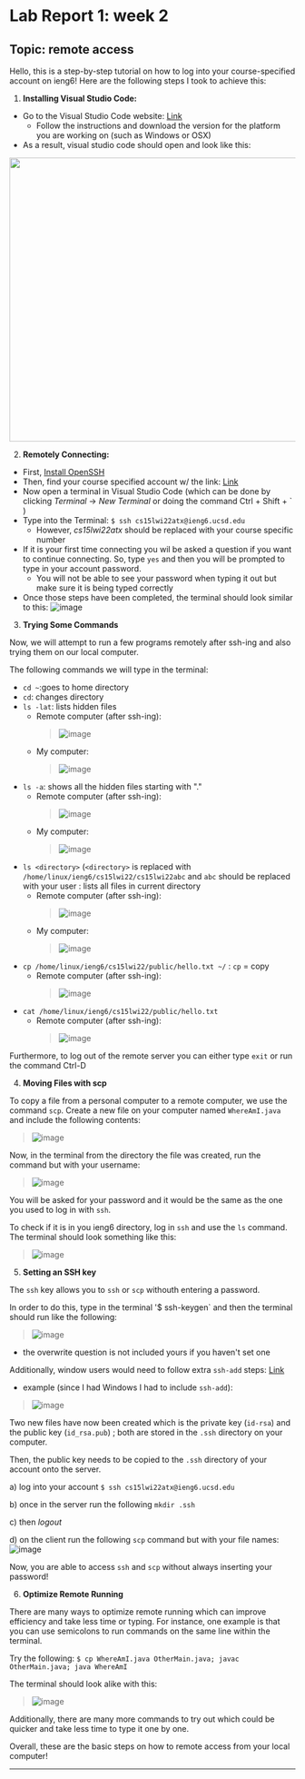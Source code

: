 # Lab Report 1: week 2

## Topic: remote access

Hello, this is a step-by-step tutorial on how to log into your course-specified account on ieng6! 
Here are the following steps I took to achieve this:

1) **Installing Visual Studio Code:**
- Go to the Visual Studio Code website: [Link](https://code.visualstudio.com/)
     - Follow the instructions and download the version for the platform you are working on (such as Windows or OSX)
- As a result, visual studio code should open and look like this:
<img src="https://user-images.githubusercontent.com/97707886/149439161-eb548d36-c96c-464e-8fa9-7788b737f059.png" width="700"          height="500">

2) **Remotely Connecting:**

- First, [Install OpenSSH](https://docs.microsoft.com/en-us/windows-server/administration/openssh/openssh_install_firstuse)
- Then, find your course specified account w/ the link: [Link](https://sdacs.ucsd.edu/~icc/index.php)
- Now open a terminal in Visual Studio Code (which can be done by clicking *Terminal* &#8594; *New Terminal* or doing the command Ctrl + Shift + ` )
- Type into the Terminal: `$ ssh cs15lwi22atx@ieng6.ucsd.edu`
     -  However, *cs15lwi22atx* should be replaced with your course specific number
- If it is your first time connecting you wil be asked a question if you want to continue connecting.  So, type `yes` and then          you will be prompted to type in your account password.
     - You will not be able to see your password when typing it out but make sure it is being typed correctly
- Once those steps have been completed, the terminal should look similar to this:
  ![image](https://user-images.githubusercontent.com/97707886/149441581-328b7ec8-a745-482f-b161-0a748b81b854.png)
        
3) **Trying Some Commands**

Now, we will attempt to run a few programs remotely after ssh-ing and also trying them on our local computer.

The following commands we will type in the terminal:
- `cd ~`:goes to home directory 
- `cd`: changes directory
- `ls -lat`: lists hidden files
     - Remote computer (after ssh-ing):
          >![image](https://user-images.githubusercontent.com/97707886/149448669-91691db3-da81-4a93-a7b3-cd06e399e323.png)
     - My computer:
          >![image](https://user-images.githubusercontent.com/97707886/149448727-1cc0b7ea-ae58-44cc-839d-71b9d6dbf72d.png)
- `ls -a`: shows all the hidden files starting with "."
     - Remote computer (after ssh-ing):
          >![image](https://user-images.githubusercontent.com/97707886/149448788-5352e9ca-5d3f-4fb6-b1fb-0a82b0cc18d3.png)
     - My computer:
          >![image](https://user-images.githubusercontent.com/97707886/149448830-78cf5204-b061-455f-9a50-639ebfd71618.png)
- `ls <directory>` (`<directory>` is replaced with `/home/linux/ieng6/cs15lwi22/cs15lwi22abc` and `abc` should be replaced with your user : lists all files in current directory
     - Remote computer (after ssh-ing):
          >![image](https://user-images.githubusercontent.com/97707886/149448926-ae206166-e4f4-4961-8fdf-911011f4cd7c.png)
     - My computer:
          >![image](https://user-images.githubusercontent.com/97707886/149448971-2fbe4f83-31d8-4b95-bc1e-773c1ed9e043.png)  
- `cp /home/linux/ieng6/cs15lwi22/public/hello.txt ~/` : `cp` = copy 
     - Remote computer (after ssh-ing):
          >![image](https://user-images.githubusercontent.com/97707886/149449046-3f5eeaf3-60b3-4d0f-854a-56d7c558b7a8.png)
- `cat /home/linux/ieng6/cs15lwi22/public/hello.txt`
     - Remote computer (after ssh-ing):
          >![image](https://user-images.githubusercontent.com/97707886/149449149-6f4e1b6f-c05d-4aac-b3ca-03417d120323.png)

Furthermore, to log out of the remote server you can either type `exit` or run the command Ctrl-D

4) **Moving Files with scp**

To copy a file from a personal computer to a remote computer, we use the command `scp`. 
Create a new file on your computer named `WhereAmI.java` and include the following contents:
> ![image](https://user-images.githubusercontent.com/97707886/149474154-461ff294-d487-49a6-9c86-78b13b662ff7.png)

Now, in the terminal from the directory the file was created, run the command but with your username:
> ![image](https://user-images.githubusercontent.com/97707886/149474647-09534ddb-92a5-4a09-90e0-8815eaeb1524.png)

You will be asked for your password and it would be the same as the one you used to log in with `ssh`.

To check if it is in you ieng6 directory, log in `ssh` and use the `ls` command. The terminal should look something like this:
> ![image](https://user-images.githubusercontent.com/97707886/149475178-78fc8e1e-916f-4003-b5b2-c11d0ad6d498.png)

5) **Setting an SSH key**

The `ssh` key allows you to `ssh` or `scp` withouth entering a password.

In order to do this, type in the terminal '$ ssh-keygen` and then the terminal should run like the following:
>![image](https://user-images.githubusercontent.com/97707886/149516896-f5640a0d-32cf-4740-9cb1-04fb202a2a2d.png)
- the overwrite question is not included yours if you haven't set one 

Additionally, window users would need to follow extra `ssh-add` steps: [Link](https://docs.microsoft.com/en-us/windows-server/administration/openssh/openssh_keymanagement#user-key-generation)
- example (since I had Windows I had to include `ssh-add`):
>![image](https://user-images.githubusercontent.com/97707886/149521804-e68dcc37-7171-4d5a-9580-769855a6b500.png)


Two new files have now been created which is the private key (`id-rsa`) and the public key (`id_rsa.pub`) ; both are stored in the `.ssh` directory on your computer. 

Then, the public key needs to be copied to the `.ssh` directory of your account onto the server. 

a) log into your account  `$ ssh cs15lwi22atx@ieng6.ucsd.edu`

b) once in the server run the following `mkdir .ssh`

c) then *logout*

d) on the client run the following `scp` command but with your file names: ![image](https://user-images.githubusercontent.com/97707886/149522450-5a3f49b8-3ede-48c2-be4a-20bd566ea7b8.png)

Now, you are able to access `ssh` and `scp` without always inserting your password!

6) **Optimize Remote Running**

There are many ways to optimize remote running which can improve efficiency and take less time or typing. 
For instance, one example is that you can use semicolons to run commands on the same line within the terminal. 

Try the following: 
`$ cp WhereAmI.java OtherMain.java; javac OtherMain.java; java WhereAmI`

The terminal should look alike with this:
> ![image](https://user-images.githubusercontent.com/97707886/149587529-a98653bc-3a99-4887-8c0e-9adf076743d1.png)

Additionally, there are many more commands to try out which could be quicker and take less time to type it one by one. 

Overall, these are the basic steps on how to remote access from your local computer! 

----












